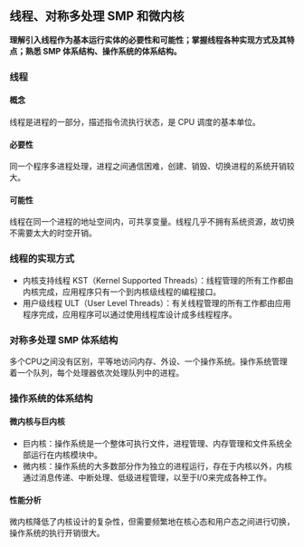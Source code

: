 ## 线程、对称多处理 SMP 和微内核
**理解引入线程作为基本运行实体的必要性和可能性；掌握线程各种实现方式及其特点；熟悉 SMP 体系结构、操作系统的体系结构。**

### 线程
#### 概念
线程是进程的一部分，描述指令流执行状态，是 CPU 调度的基本单位。

#### 必要性
同一个程序多进程处理，进程之间通信困难，创建、销毁、切换进程的系统开销较大。

#### 可能性
线程在同一个进程的地址空间内，可共享变量。线程几乎不拥有系统资源，故切换不需要太大的时空开销。

### 线程的实现方式
* 内核支持线程 KST（Kernel Supported Threads）：线程管理的所有工作都由内核完成，应用程序只有一个到内核级线程的编程接口。
* 用户级线程 ULT（User Level Threads）：有关线程管理的所有工作都由应用程序完成，应用程序可以通过使用线程库设计成多线程程序。

### 对称多处理 SMP 体系结构
多个CPU之间没有区别，平等地访问内存、外设、一个操作系统。操作系统管理着一个队列，每个处理器依次处理队列中的进程。

### 操作系统的体系结构
#### 微内核与巨内核
* 巨内核：操作系统是一个整体可执行文件，进程管理、内存管理和文件系统全部运行在内核模块中。
* 微内核：操作系统的大多数部分作为独立的进程运行，存在于内核以外，内核通过消息传递、中断处理、低级进程管理，以至于I/O来完成各种工作。

#### 性能分析
微内核降低了内核设计的复杂性，但需要频繁地在核心态和用户态之间进行切换，操作系统的执行开销很大。